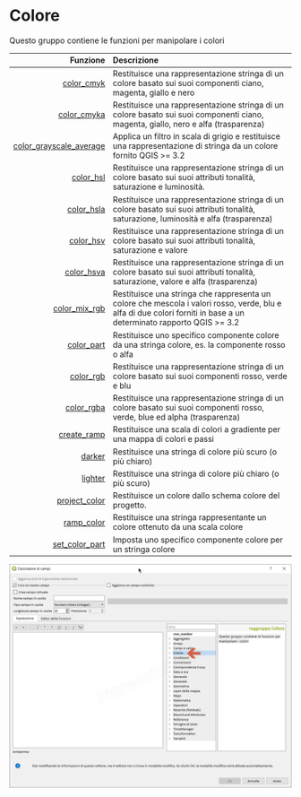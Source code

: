 # Colore

Questo gruppo contiene le funzioni per manipolare i colori

| Funzione  | Descrizione|
|----------:|:-----------|
|[color_cmyk](funzioni/color_cmyk.html)|Restituisce una rappresentazione stringa di un colore basato sui suoi componenti ciano, magenta, giallo e nero|
|[color_cmyka](funzioni/color_cmyka.html)|Restituisce una rappresentazione stringa di un colore basato sui suoi componenti ciano, magenta, giallo, nero e alfa (trasparenza)|
|[color_grayscale_average](funzioni/color_grayscale_average.html)|Applica un filtro in scala di grigio e restituisce una rappresentazione di stringa da un colore fornito QGIS >= 3.2|
|[color_hsl](funzioni/color_hsl.html)|Restituisce una rappresentazione stringa di un colore basato sui suoi attributi tonalità, saturazione e luminosità.|
|[color_hsla](funzioni/color_hsla.html)|Restituisce una rappresentazione stringa di un colore basato sui suoi attributi tonalità, saturazione, luminosità e alfa (trasparenza)|
|[color_hsv](funzioni/color_hsv.html)|Restituisce una rappresentazione stringa di un colore basato sui suoi attributi tonalità, saturazione e valore|
|[color_hsva](funzioni/color_hsva.html)|Restituisce una rappresentazione stringa di un colore basato sui suoi attributi tonalità, saturazione, valore e alfa (trasparenza)|
|[color_mix_rgb](color_mix_rgb.html)|Restituisce una stringa che rappresenta un colore che mescola i valori rosso, verde, blu e alfa di due colori forniti in base a un determinato rapporto QGIS >= 3.2|
|[color_part](funzioni/color_part.html)|Restituisce uno specifico componente colore da una stringa colore, es. la componente rosso o alfa|
|[color_rgb](funzioni/color_rgb.html)|Restituisce una rappresentazione stringa di un colore basato sui suoi componenti rosso, verde e blu|
|[color_rgba](funzioni/color_rgba.html)|Restituisce una rappresentazione stringa di un colore basato sui suoi componenti rosso, verde, blue ed alpha (trasparenza)|
|[create_ramp](funzioni/create_ramp.html) |Restituisce una scala di colori a gradiente per una mappa di colori e passi|
|[darker](funzioni/darker.html)|Restituisce una stringa di colore più scuro (o più chiaro)|
|[lighter](funzioni/lighter.html)|Restituisce una stringa di colore più chiaro (o più scuro)|
|[project_color](funzioni/project_color.html)|Restituisce un colore dallo schema colore del progetto.|
|[ramp_color](funzioni/ramp_color.html)|Restituisce una stringa rappresentante un colore ottenuto da una scala colore|
|[set_color_part](funzioni/set_color_part.html)|Imposta uno specifico componente colore per un stringa colore|

![](/img/colore/gruppo_colore1.png)
